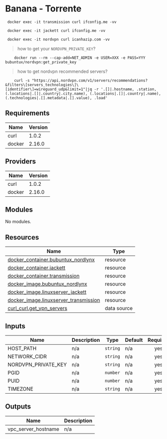 # Banana - Torrente

```shell
 docker exec -it transmission curl ifconfig.me -vv

 docker exec -it jackett curl ifconfig.me -vv
 
 docker exec -it nordvpn curl icanhazip.com -vv
```

> how to get your `NORDVPN_PRIVATE_KEY`?
```shell
    docker run --rm --cap-add=NET_ADMIN -e USER=XXX -e PASS=YYY bubuntux/nordvpn:get_private_key
```

> how to get nordvpn recommended servers?
```shell
    curl -s "https://api.nordvpn.com/v1/servers/recommendations?&filters\[servers_technologies\]\[identifier\]=wireguard_udp&limit=1"|jq -r '.[]|.hostname, .station, (.locations|.[]|.country|.city.name), (.locations|.[]|.country|.name), (.technologies|.[].metadata|.[].value), .load'
```

<!-- BEGIN_TF_DOCS -->
 ## Requirements

| Name | Version |
|------|---------|
| curl | 1.0.2 |
| docker | 2.16.0 |

## Providers

| Name | Version |
|------|---------|
| curl | 1.0.2 |
| docker | 2.16.0 |

## Modules

No modules.

## Resources

| Name | Type |
|------|------|
| [docker_container.bubuntux_nordlynx](https://registry.terraform.io/providers/kreuzwerker/docker/2.16.0/docs/resources/container) | resource |
| [docker_container.jackett](https://registry.terraform.io/providers/kreuzwerker/docker/2.16.0/docs/resources/container) | resource |
| [docker_container.transmission](https://registry.terraform.io/providers/kreuzwerker/docker/2.16.0/docs/resources/container) | resource |
| [docker_image.bubuntux_nordlynx](https://registry.terraform.io/providers/kreuzwerker/docker/2.16.0/docs/resources/image) | resource |
| [docker_image.linuxserver_jackett](https://registry.terraform.io/providers/kreuzwerker/docker/2.16.0/docs/resources/image) | resource |
| [docker_image.linuxserver_transmission](https://registry.terraform.io/providers/kreuzwerker/docker/2.16.0/docs/resources/image) | resource |
| [curl_curl.get_vpn_servers](https://registry.terraform.io/providers/anschoewe/curl/1.0.2/docs/data-sources/curl) | data source |

## Inputs

| Name | Description | Type | Default | Required |
|------|-------------|------|---------|:--------:|
| HOST\_PATH | n/a | `string` | n/a | yes |
| NETWORK\_CIDR | n/a | `string` | n/a | yes |
| NORDVPN\_PRIVATE\_KEY | n/a | `string` | n/a | yes |
| PGID | n/a | `number` | n/a | yes |
| PUID | n/a | `number` | n/a | yes |
| TIMEZONE | n/a | `string` | n/a | yes |

## Outputs

| Name | Description |
|------|-------------|
| vpc\_server\_hostname | n/a |        
<!-- END_TF_DOCS -->
